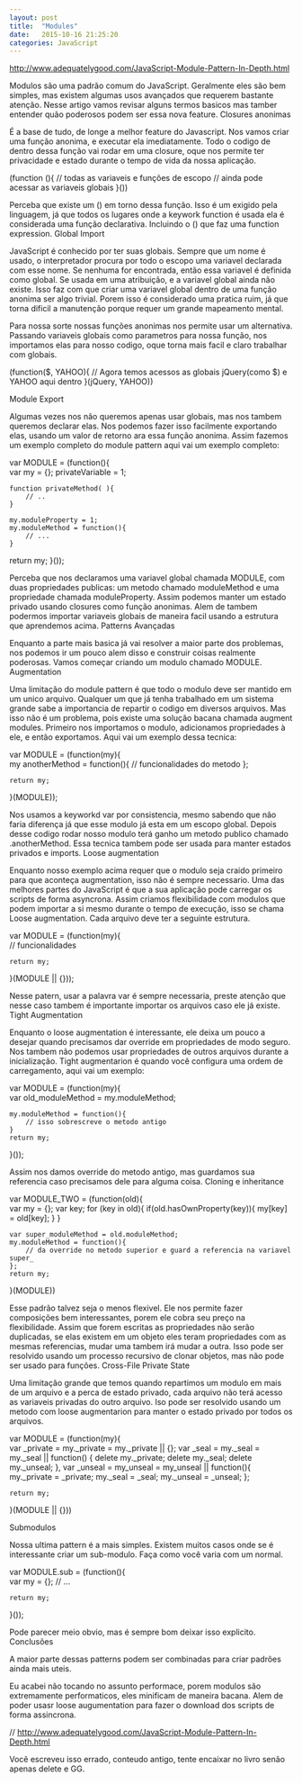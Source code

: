 ```yaml
---
layout: post
title:  "Modules"
date:   2015-10-16 21:25:20
categories: JavaScript 
---
```


http://www.adequatelygood.com/JavaScript-Module-Pattern-In-Depth.html

Modulos são uma padrão comum do JavaScript. Geralmente eles são bem simples, mas existem algumas usos avançados que requerem bastante atenção. Nesse artigo vamos revisar alguns termos basicos mas tamber entender quão poderosos podem ser essa nova feature.
Closures anonimas

É a base de tudo, de longe a melhor feature do Javascript. Nos vamos criar uma função anonima, e executar ela imediatamente. Todo o codigo de dentro dessa função vai rodar em uma closure, oque nos permite ter privacidade e estado durante o tempo de vida da nossa aplicação.

(function (){
    // todas as variaveis e funções de escopo
    // ainda pode acessar as variaveis globais
}())

Perceba que existe um () em torno dessa função. Isso é um exigido pela linguagem, já que todos os lugares onde a keywork function é usada ela é considerada uma função declarativa. Incluindo o () que faz uma function expression.
Global Import

JavaScript é conhecido por ter suas globais. Sempre que um nome é usado, o interpretador procura por todo o escopo uma variavel declarada com esse nome. Se nenhuma for encontrada, então essa variavel é definida como global. Se usada em uma atribuição, e a variavel global ainda não existe. Isso faz com que criar uma variavel global dentro de uma função anonima ser algo trivial. Porem isso é considerado uma pratica ruim, já que torna dificil a manutenção porque requer um grande mapeamento mental.

Para nossa sorte nossas funções anonimas nos permite usar um alternativa. Passando variaveis globais como parametros para nossa função, nos importamos elas para nosso codigo, oque torna mais facil e claro trabalhar com globais.

(function($, YAHOO){
    // Agora temos acessos as globais jQuery(como $) e YAHOO aqui dentro
}(jQuery, YAHOO))

Module Export

Algumas vezes nos não queremos apenas usar globais, mas nos tambem queremos declarar elas. Nos podemos fazer isso facilmente exportando elas, usando um valor de retorno ara essa função anonima. Assim fazemos um exemplo completo do module pattern aqui vai um exemplo completo:

var MODULE = (function(){  
    var my = {};
    privateVariable = 1;

    function privateMethod( ){
        // ..
    }

    my.moduleProperty = 1;
    my.moduleMethod = function(){
        // ...
    }

   return my;
}());

Perceba que nos declaramos uma variavel global chamada MODULE, com duas propriedades publicas: um metodo chamado moduleMethod e uma propriedade chamada moduleProperty. Assim podemos manter um estado privado usando closures como função anonimas. Alem de tambem podermos importar variaveis globais de maneira facil usando a estrutura que aprendemos acima.
Patterns Avançadas

Enquanto a parte mais basica já vai resolver a maior parte dos problemas, nos podemos ir um pouco alem disso e construir coisas realmente poderosas. Vamos começar criando um modulo chamado MODULE.
Augmentation

Uma limitação do module pattern é que todo o modulo deve ser mantido em um unico arquivo. Qualquer um que já tenha trabalhado em um sistema grande sabe a importancia de repartir o codigo em diversos arquivos. Mas isso não é um problema, pois existe uma solução bacana chamada augment modules. Primeiro nos importamos o modulo, adicionamos propriedades à ele, e então exportamos. Aqui vai um exemplo dessa tecnica:

var MODULE = (function(my){  
    my anotherMethod = function(){
        // funcionalidades do metodo
    };

    return my;
}(MODULE));

Nos usamos a keyworkd var por consistencia, mesmo sabendo que não faria diferença já que esse modulo já esta em um escopo global. Depois desse codigo rodar nosso modulo terá ganho um metodo publico chamado .anotherMethod. Essa tecnica tambem pode ser usada para manter estados privados e imports.
Loose augmentation

Enquanto nosso exemplo acima requer que o modulo seja craido primeiro para que aconteça augmentation, isso não é sempre necessario. Uma das melhores partes do JavaScript é que a sua aplicação pode carregar os scripts de forma asyncrona. Assim criamos flexibilidade com modulos que podem importar a si mesmo durante o tempo de execução, isso se chama Loose augmentation. Cada arquivo deve ter a seguinte estrutura.

var MODULE = (function(my){  
    // funcionalidades

    return my;
}(MODULE || {}));

Nesse patern, usar a palavra var é sempre necessaria, preste atenção que nesse caso tambem é importante importar os arquivos caso ele já existe.
Tight Augmentation

Enquanto o loose augmentation é interessante, ele deixa um pouco a desejar quando precisamos dar override em propriedades de modo seguro. Nos tambem não podemos usar propriedades de outros arquivos durante a inicialização. Tight augmentarion é quando você configura uma ordem de carregamento, aqui vai um exemplo:

var MODULE = (function(my){  
    var old_moduleMethod = my.moduleMethod;

    my.moduleMethod = function(){
        // isso sobrescreve o metodo antigo
    }
    return my;
}());

Assim nos damos override do metodo antigo, mas guardamos sua referencia caso precisamos dele para alguma coisa.
Cloning e inheritance

var MODULE_TWO = (function(old){  
    var my = {};
    var key;
    for (key in old){
        if(old.hasOwnProperty(key)){
            my[key] = old[key];
        }
    }

    var super_moduleMethod = old.moduleMethod;
    my.moduleMethod = function(){
        // da override no metodo superior e guard a referencia na variavel super_    
    };
    return my;
}(MODULE))

Esse padrão talvez seja o menos flexivel. Ele nos permite fazer composições bem interessantes, porem ele cobra seu preço na flexibilidade. Assim que forem escritas as propriedades não serão duplicadas, se elas existem em um objeto eles teram propriedades com as mesmas referencias, mudar uma tambem irá mudar a outra. Isso pode ser resolvido usando um processo recursivo de clonar objetos, mas não pode ser usado para funções.
Cross-File Private State

Uma limitação grande que temos quando repartimos um modulo em mais de um arquivo e a perca de estado privado, cada arquivo não terá acesso as variaveis privadas do outro arquivo. Iso pode ser resolvido usando um metodo com loose augmentarion para manter o estado privado por todos os arquivos.

var MODULE = (function(my){  
    var _private = my._private = my._private || {};
    var _seal = my._seal = my._seal || function() {
        delete my._private;
        delete my._seal;
        delete my._unseal;
    },
    var _unseal = my_unseal = my_unseal || function(){
        my._private = _private;
        my._seal = _seal;
        my._unseal = _unseal;
    };


    return my;
}(MODULE || {}))

Submodulos

Nossa ultima pattern é a mais simples. Existem muitos casos onde se é interessante criar um sub-modulo. Faça como você varia com um normal.

var MODULE.sub = (function(){  
    var my = {};
    // ...

    return my;
}());

Pode parecer meio obvio, mas é sempre bom deixar isso explicito.
Conclusões

A maior parte dessas patterns podem ser combinadas para criar padrões ainda mais uteis.

Eu acabei não tocando no assunto performace, porem modulos são extremamente performaticos, eles minificam de maneira bacana. Alem de poder usasr loose augumentation para fazer o download dos scripts de forma assincrona.

// http://www.adequatelygood.com/JavaScript-Module-Pattern-In-Depth.html

Vocẽ escreveu isso errado, conteudo antigo, tente encaixar no livro senão apenas delete e GG.
